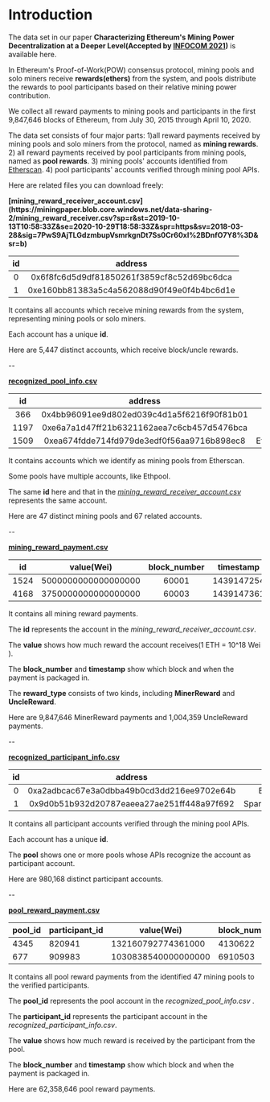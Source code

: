 # Introduction

The data set in our paper **Characterizing Ethereum's Mining Power Decentralization at a Deeper Level(Accepted by [INFOCOM 2021](https://infocom2021.ieee-infocom.org/accepted-paper-list-main-conference))** is available here.

In Ethereum's Proof-of-Work(POW) consensus protocol, mining pools and solo miners receive <b>rewards(ethers)</b> from the system, and pools distribute the rewards to pool participants based on their relative mining power contribution. 

We collect all reward payments to mining pools and participants in the first  9,847,646 blocks of Ethereum, from July 30, 2015 through April 10, 2020.  

The data set consists of four major parts: 1)all reward payments received by mining pools and solo miners from the protocol,  named as <b>mining rewards</b>. 2)  all reward payments received by pool participants from mining pools, named as <b>pool rewards</b>. 3) mining pools' accounts identified from [Etherscan](<https://etherscan.io/stat/miner?range=7&blocktype=blocks>). 4) pool participants' accounts verified through mining pool APIs.

Here are related files you can download freely:

<div id="1" ><b>[mining_reward_receiver_account.csv](https://miningpaper.blob.core.windows.net/data-sharing-2/mining_reward_receiver.csv?sp=r&st=2019-10-13T10:58:33Z&se=2020-10-29T18:58:33Z&spr=https&sv=2018-03-28&sig=7PwS9AjTLGdzmbupVsmrkgnDt7Ss0Cr60xI%2BDnfO7Y8%3D&sr=b)</b></div>

|  id  |                  address                   |
| :--: | :----------------------------------------: |
|  0   | 0x6f8fc6d5d9df81850261f3859cf8c52d69bc6dca |
|  1   | 0xe160bb81383a5c4a562088d90f49e0f4b4bc6d1e |

It contains all accounts which receive mining rewards from the system, representing mining pools or solo miners.

Each account has a unique <b>id</b>.

Here are 5,447 distinct accounts, which receive block/uncle rewards.

--

<b>[recognized_pool_info.csv](https://miningpaper.blob.core.windows.net/data-sharing-2/mining_pool.csv?sp=r&st=2019-10-13T11:19:48Z&se=2020-10-29T19:19:48Z&spr=https&sv=2018-03-28&sig=oQ1IwjiML2NvAnIyvWaxUDum3SrZI796lsuOFyfVIgg%3D&sr=b)</b>

|  id  |                  address                   |   name    |
| :--: | :----------------------------------------: | :-------: |
| 366  | 0x4bb96091ee9d802ed039c4d1a5f6216f90f81b01 |  Ethpool  |
| 1197 | 0xe6a7a1d47ff21b6321162aea7c6cb457d5476bca |  Ethpool  |
| 1509 | 0xea674fdde714fd979de3edf0f56aa9716b898ec8 | Ethermine |

It contains accounts which we identify as mining pools from Etherscan.

Some pools have multiple accounts, like Ethpool.

The same <b>id</b> here and that in the *[mining_reward_receiver_account.csv](#1)* represents the same account.

Here are 47 distinct mining pools and 67 related accounts.

--

<b>[mining_reward_payment.csv](https://miningpaper.blob.core.windows.net/data-sharing-2/mining_reward_payment.csv?sp=r&st=2019-10-13T11:35:15Z&se=2020-10-29T19:35:15Z&spr=https&sv=2018-03-28&sig=HrIayuWJBA4%2F6MNgYHBSoP7fkYfu1zie5fdJZ8aIodQ%3D&sr=b)</b>

|  id  |     value(Wei)      | block_number | timestamp  | reward_type |
| :--: | :-----------------: | :----------: | :--------: | :---------: |
| 1524 | 5000000000000000000 |    60001     | 1439147254 | MinerReward |
| 4168 | 3750000000000000000 |    60003     | 1439147361 | UncleReward |

It contains all mining reward payments.

The <b>id</b> represents the account in the *mining_reward_receiver_account.csv*.

The <b>value</b> shows how much reward the account receives(1 ETH = 10^18 Wei ).

The <b>block_number</b> and <b>timestamp</b> show which block and when the payment is packaged in.

The <b>reward_type</b> consists of two kinds, including <b>MinerReward</b> and <b>UncleReward</b>.

Here are 9,847,646 MinerReward payments and 1,004,359 UncleReward payments.

--

<b>[recognized_participant_info.csv](https://miningpaper.blob.core.windows.net/data-sharing-2/identified_participant.csv?sp=r&st=2019-10-13T11:36:17Z&se=2020-10-29T19:36:17Z&spr=https&sv=2018-03-28&sig=lkgA2rF1DrjRA86B4IXFDXOy2iY7SNfmUEdMZ4sAZtQ%3D&sr=b)</b>

|  id  |                  address                   |       pool       |
| :--: | :----------------------------------------: | :--------------: |
|  0   | 0xa2adbcac67e3a0dbba49b0cd3dd216ee9702e64b |    Ethermine     |
|  1   | 0x9d0b51b932d20787eaeea27ae251ff448a97f692 | SparkPool/F2Pool |

It contains all participant accounts verified through the mining pool APIs.

Each account has a unique <b>id</b>.

The <b>pool</b> shows one or more pools whose APIs recognize the account as participant account.

Here are 980,168 distinct participant accounts.

--

<b>[pool_reward_payment.csv](https://miningpaper.blob.core.windows.net/data-sharing-2/pool_reward_payment.csv?sp=r&st=2019-10-15T08:05:25Z&se=2020-10-29T16:05:25Z&spr=https&sv=2018-03-28&sig=ih3E2aeItJ%2BSq29D2n2L2H8G%2FeAtar4sV%2BPtFTwbUa0%3D&sr=b)</b>

| pool_id | participant_id | value(Wei)          | block_number | timestamp  |
| ------- | -------------- | ------------------- | ------------ | ---------- |
| 4345    | 820941         | 132160792774361000  | 4130622      | 1502164246 |
| 677     | 909983         | 1030838540000000000 | 6910503      | 1545158215 |

It contains all pool reward payments from the identified 47 mining pools to the verified participants.

The <b>pool_id</b> represents the pool account in the *recognized_pool_info.csv* .

The <b>participant_id</b> represents the participant account in the *recognized_participant_info.csv*.

The <b>value</b> shows how much reward is received by the participant from the pool.

The <b>block_number</b> and <b>timestamp</b> show which block and when the payment is packaged in.

Here are 62,358,646 pool reward payments.













